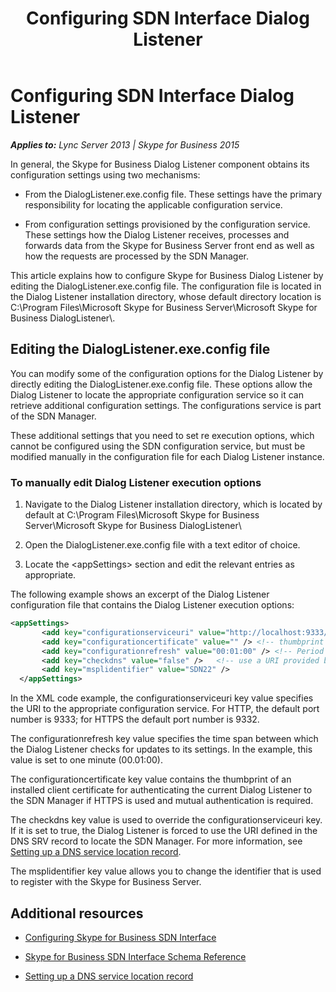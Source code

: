 ﻿---
title: Configuring SDN Interface Dialog Listener
TOCTitle: Configuring SDN Interface Dialog Listener
ms:assetid: e66f9787-ab6b-4a77-8895-0ae39a3a5ee1
ms:mtpsurl: https://msdn.microsoft.com/en-us/library/Dn785209(v=office.16)
ms:contentKeyID: 65258673
ms.date: 02/27/2017
mtps_version: v=office.16
dev_langs:
- xml
---

# Configuring SDN Interface Dialog Listener


_**Applies to:** Lync Server 2013 | Skype for Business 2015_

In general, the Skype for Business Dialog Listener component obtains its configuration settings using two mechanisms:

  - From the DialogListener.exe.config file. These settings have the primary responsibility for locating the applicable configuration service.

  - From configuration settings provisioned by the configuration service. These settings how the Dialog Listener receives, processes and forwards data from the Skype for Business Server front end as well as how the requests are processed by the SDN Manager.

This article explains how to configure Skype for Business Dialog Listener by editing the DialogListener.exe.config file. The configuration file is located in the Dialog Listener installation directory, whose default directory location is C:\\Program Files\\Microsoft Skype for Business Server\\Microsoft Skype for Business DialogListener\\.

## Editing the DialogListener.exe.config file

You can modify some of the configuration options for the Dialog Listener by directly editing the DialogListener.exe.config file. These options allow the Dialog Listener to locate the appropriate configuration service so it can retrieve additional configuration settings. The configurations service is part of the SDN Manager.

These additional settings that you need to set re execution options, which cannot be configured using the SDN configuration service, but must be modified manually in the configuration file for each Dialog Listener instance.

### To manually edit Dialog Listener execution options

1.  Navigate to the Dialog Listener installation directory, which is located by default at C:\\Program Files\\Microsoft Skype for Business Server\\Microsoft Skype for Business DialogListener\\

2.  Open the DialogListener.exe.config file with a text editor of choice.

3.  Locate the \<appSettings\> section and edit the relevant entries as appropriate.

The following example shows an excerpt of the Dialog Listener configuration file that contains the Dialog Listener execution options:

```xml
<appSettings>
       <add key="configurationserviceuri" value="http://localhost:9333/Settings" />
       <add key="configurationcertificate" value="" /> <!-- thumbprint of a client certificate to use to authenticate the DL with the SM -->
       <add key="configurationrefresh" value="00:01:00" /> <!-- Period for refreshing the settings from the configuration service -->
       <add key="checkdns" value="false" />   <!-- use a URI provided by the DNS SRV record for locating the configuration service -->
       <add key="msplidentifier" value="SDN22" />
  </appSettings>
```

In the XML code example, the configurationserviceuri key value specifies the URI to the appropriate configuration service. For HTTP, the default port number is 9333; for HTTPS the default port number is 9332.

The configurationrefresh key value specifies the time span between which the Dialog Listener checks for updates to its settings. In the example, this value is set to one minute (00.01:00).

The configurationcertificate key value contains the thumbprint of an installed client certificate for authenticating the current Dialog Listener to the SDN Manager if HTTPS is used and mutual authentication is required.

The checkdns key value is used to override the configurationserviceuri key. If it is set to true, the Dialog Listener is forced to use the URI defined in the DNS SRV record to locate the SDN Manager. For more information, see [Setting up a DNS service location record](setting-up-a-dns-service-location-record.md).

The msplidentifier key value allows you to change the identifier that is used to register with the Skype for Business Server.

## Additional resources

  - [Configuring Skype for Business SDN Interface](configuring-skype-for-business-sdn-interface.md)

  - [Skype for Business SDN Interface Schema Reference](skype-for-business-sdn-interface-schema-reference.md)

  - [Setting up a DNS service location record](setting-up-a-dns-service-location-record.md)

